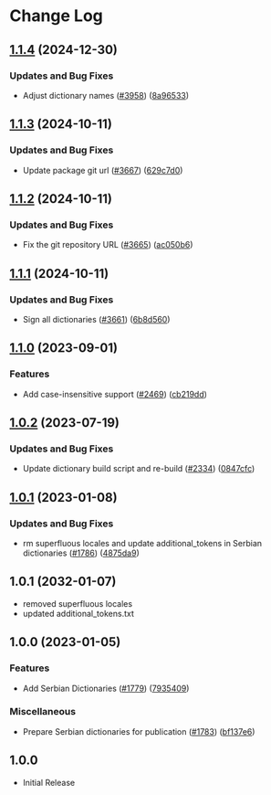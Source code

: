 # Change Log

## [1.1.4](https://github.com/khulnasoft/codetypo/compare/@codetypo/dict-sr-cyrl@1.1.3...@codetypo/dict-sr-cyrl@1.1.4) (2024-12-30)


### Updates and Bug Fixes

* Adjust dictionary names ([#3958](https://github.com/khulnasoft/codetypo/issues/3958)) ([8a96533](https://github.com/khulnasoft/codetypo/commit/8a96533bec21280103740868b81559437c413501))

## [1.1.3](https://github.com/khulnasoft/codetypo/compare/@codetypo/dict-sr-cyrl@1.1.2...@codetypo/dict-sr-cyrl@1.1.3) (2024-10-11)


### Updates and Bug Fixes

* Update package git url ([#3667](https://github.com/khulnasoft/codetypo/issues/3667)) ([629c7d0](https://github.com/khulnasoft/codetypo/commit/629c7d0a5e1bacad1d3874b1f8372edc3494ef97))

## [1.1.2](https://github.com/khulnasoft/codetypo/compare/@codetypo/dict-sr-cyrl@1.1.1...@codetypo/dict-sr-cyrl@1.1.2) (2024-10-11)


### Updates and Bug Fixes

* Fix the git repository URL ([#3665](https://github.com/khulnasoft/codetypo/issues/3665)) ([ac050b6](https://github.com/khulnasoft/codetypo/commit/ac050b697d57820109995e92fac5ccc32ced1723))

## [1.1.1](https://github.com/khulnasoft/codetypo/compare/@codetypo/dict-sr-cyrl@1.1.0...@codetypo/dict-sr-cyrl@1.1.1) (2024-10-11)


### Updates and Bug Fixes

* Sign all dictionaries ([#3661](https://github.com/khulnasoft/codetypo/issues/3661)) ([6b8d560](https://github.com/khulnasoft/codetypo/commit/6b8d560cf51a593458ce42bca415859f872cfc97))

## [1.1.0](https://github.com/khulnasoft/codetypo/compare/@codetypo/dict-sr-cyrl@1.0.2...@codetypo/dict-sr-cyrl@1.1.0) (2023-09-01)


### Features

* Add case-insensitive support ([#2469](https://github.com/khulnasoft/codetypo/issues/2469)) ([cb219dd](https://github.com/khulnasoft/codetypo/commit/cb219ddf4363ff580c3c3706973696b65d6dad0d))

## [1.0.2](https://github.com/khulnasoft/codetypo/compare/@codetypo/dict-sr-cyrl@1.0.1...@codetypo/dict-sr-cyrl@1.0.2) (2023-07-19)


### Updates and Bug Fixes

* Update dictionary build script and re-build ([#2334](https://github.com/khulnasoft/codetypo/issues/2334)) ([0847cfc](https://github.com/khulnasoft/codetypo/commit/0847cfc9623018940e7761e08eeba0ec7c0a320e))

## [1.0.1](https://github.com/khulnasoft/codetypo/compare/@codetypo/dict-sr-cyrl@1.0.0...@codetypo/dict-sr-cyrl@1.0.1) (2023-01-08)


### Updates and Bug Fixes

* rm superfluous locales and update additional_tokens in Serbian dictionaries ([#1786](https://github.com/khulnasoft/codetypo/issues/1786)) ([4875da9](https://github.com/khulnasoft/codetypo/commit/4875da94cb5bc178030e7e14453f4c3de23f910a))

## 1.0.1 (2032-01-07)

* removed superfluous locales
* updated additional_tokens.txt

## 1.0.0 (2023-01-05)

### Features

* Add Serbian Dictionaries ([#1779](https://github.com/khulnasoft/codetypo/issues/1779)) ([7935409](https://github.com/khulnasoft/codetypo/commit/79354094c063ecf3d70b98a5c9d53756b1a06233))

### Miscellaneous

* Prepare Serbian dictionaries for publication ([#1783](https://github.com/khulnasoft/codetypo/issues/1783)) ([bf137e6](https://github.com/khulnasoft/codetypo/commit/bf137e648670cc58670bb859510711ddfda16c33))

## 1.0.0

* Initial Release
